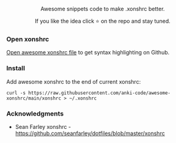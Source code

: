 <p align="center">
Awesome snippets code to make .xonshrc better.
</p>

<p align="center">
If you like the idea click ⭐ on the repo and stay tuned. 
</p>

### Open xonshrc

[Open awesome xonshrc file](https://github.com/anki-code/awesome-xonshrc/blob/main/xonshrc) to get syntax highlighting on Github.

### Install

Add awesome xonshrc to the end of current xonshrc:
```xonsh
curl -s https://raw.githubusercontent.com/anki-code/awesome-xonshrc/main/xonshrc > ~/.xonshrc
```

### Acknowledgments
* Sean Farley xonshrc - https://github.com/seanfarley/dotfiles/blob/master/xonshrc
